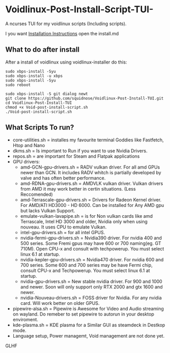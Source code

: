 # Voidlinux-Post-Install-Script-TUI-
A ncurses TUI for my voidlinux scripts (Including scripts). 

I you want [Installation Instructions](install.md) open the install.md

## What to do after install
After a install of voidlinux using voidlinux-installer do this:
```
sudo xbps-install -Syu
sudo xbps-install -u xbps
sudo xbps-install -Syu
sudo reboot
```
```
sudo xbps-install -S git dialog newt
git clone https://github.com/squidnose/Voidlinux-Post-Install-TUI.git
cd Voidlinux-Post-Install-TUI
chmod +x Void-post-install-script.sh
./Void-post-install-script.sh
```
## What Scripts To run?
- core-utilities.sh = installes my favourite terminal Goddies like Fastfetch, Htop and Nano
- dkms.sh = Is important to Run if you want to use Nvidia Drivers.
- repos.sh = are important for Steam and Flatpak applications
- GPU drivers:
  - amd-GCN-gpu-drivers.sh = RADV vulkan driver. For all amd GPUs newer than GCN. It includes RADV whitch is partially developed by valve and has often better performance.
  - amd-RDNA-gpu-drivers.sh = AMDVLK vulkan driver. Vulkan drivers from AMD it may work better in certin situations. (Less Reccomended)
  - amd-Terrascale-gpu-drivers.sh = Drivers for Radeon Kernel driver. For AMD/ATI HD3000 - HD 6000. Can be installed for Any AMD gpu but lacks Vulkan Support.  
  - emulate-vulkan-lavapipe.sh = is for Non vulkan cards like amd Terrascale, Intel HD 3000 and older, Nvidia only when using nouveau. It uses CPU to emulate Vulkan. 
  - intel-gpu-drivers.sh = for all intel GPUS. 
  - nvidia-fermi-gpu-drivers.sh = Nvidia390 driver. For nvidia 400 and 500 series. Some Fremi gpus may have 600 or 700 naming(eg. GT 710M). Open CPU-x and consult with techpowerup. You must select linux 6.1 at startup.
  - nvidia-kepler-gpu-drivers.sh = Nvidia470 driver. For nvidia 600 and 700 series. Some 600 and 700 series may be have Fermi chip, consult CPU-x and Techpowerup. You must select linux 6.1 at startup.
  - nvidia-gpu-drivers.sh = New stable nvidia driver. For 900 and 1000 and newer. Soon will only support only RTX 2000 and gtx 1600 and newer.
  - nvidia-Nouveau-drivers.sh = FOSS driver for Nvidia. For any nvidia card. Will work better on older GPUS.  
-  pipewire-alsa.sh = Pipewire is Awesome for Video and Audio streaming on wayland. Do remeber to set pipewire to autorun in your desktop enviroment. 
-  kde-plasma.sh = KDE plasma for a Similar GUI as steamdeck in Destkop mode. 
-  Language setup, Power managemt, Void management are not done yet.

GLHF
